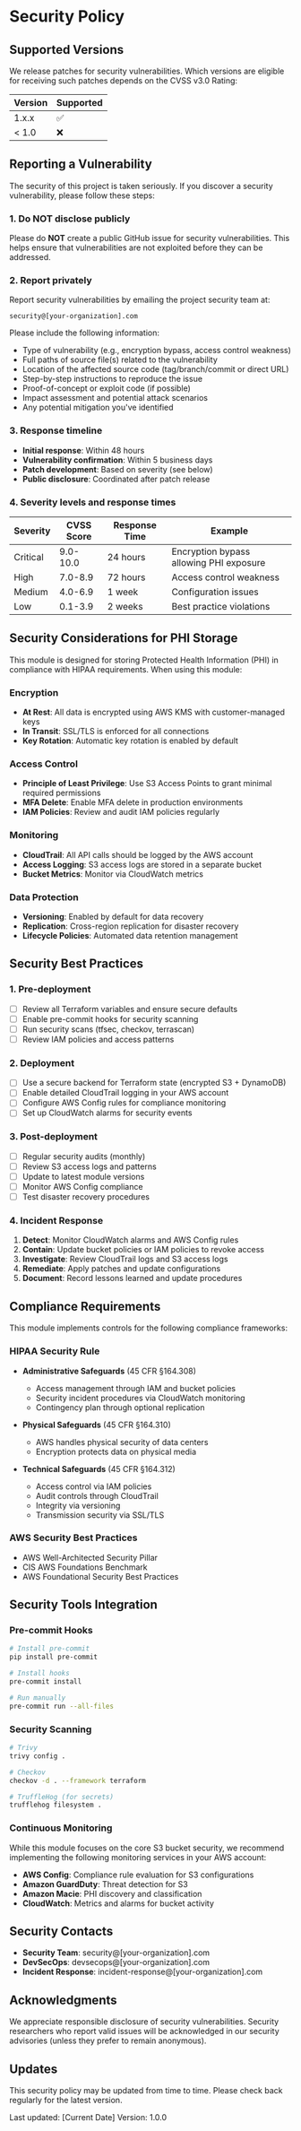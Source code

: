 # Security Policy

## Supported Versions

We release patches for security vulnerabilities. Which versions are eligible for receiving such patches depends on the CVSS v3.0 Rating:

| Version | Supported          |
| ------- | ------------------ |
| 1.x.x   | :white_check_mark: |
| < 1.0   | :x:                |

## Reporting a Vulnerability

The security of this project is taken seriously. If you discover a security vulnerability, please follow these steps:

### 1. Do NOT disclose publicly

Please do **NOT** create a public GitHub issue for security vulnerabilities. This helps ensure that vulnerabilities are not exploited before they can be addressed.

### 2. Report privately

Report security vulnerabilities by emailing the project security team at:

```
security@[your-organization].com
```

Please include the following information:

- Type of vulnerability (e.g., encryption bypass, access control weakness)
- Full paths of source file(s) related to the vulnerability
- Location of the affected source code (tag/branch/commit or direct URL)
- Step-by-step instructions to reproduce the issue
- Proof-of-concept or exploit code (if possible)
- Impact assessment and potential attack scenarios
- Any potential mitigation you've identified

### 3. Response timeline

- **Initial response**: Within 48 hours
- **Vulnerability confirmation**: Within 5 business days
- **Patch development**: Based on severity (see below)
- **Public disclosure**: Coordinated after patch release

### 4. Severity levels and response times

| Severity | CVSS Score | Response Time | Example |
|----------|------------|---------------|---------|
| Critical | 9.0-10.0 | 24 hours | Encryption bypass allowing PHI exposure |
| High | 7.0-8.9 | 72 hours | Access control weakness |
| Medium | 4.0-6.9 | 1 week | Configuration issues |
| Low | 0.1-3.9 | 2 weeks | Best practice violations |

## Security Considerations for PHI Storage

This module is designed for storing Protected Health Information (PHI) in compliance with HIPAA requirements. When using this module:

### Encryption

- **At Rest**: All data is encrypted using AWS KMS with customer-managed keys
- **In Transit**: SSL/TLS is enforced for all connections
- **Key Rotation**: Automatic key rotation is enabled by default

### Access Control

- **Principle of Least Privilege**: Use S3 Access Points to grant minimal required permissions
- **MFA Delete**: Enable MFA delete in production environments
- **IAM Policies**: Review and audit IAM policies regularly

### Monitoring

- **CloudTrail**: All API calls should be logged by the AWS account
- **Access Logging**: S3 access logs are stored in a separate bucket
- **Bucket Metrics**: Monitor via CloudWatch metrics

### Data Protection

- **Versioning**: Enabled by default for data recovery
- **Replication**: Cross-region replication for disaster recovery
- **Lifecycle Policies**: Automated data retention management

## Security Best Practices

### 1. Pre-deployment

- [ ] Review all Terraform variables and ensure secure defaults
- [ ] Enable pre-commit hooks for security scanning
- [ ] Run security scans (tfsec, checkov, terrascan)
- [ ] Review IAM policies and access patterns

### 2. Deployment

- [ ] Use a secure backend for Terraform state (encrypted S3 + DynamoDB)
- [ ] Enable detailed CloudTrail logging in your AWS account
- [ ] Configure AWS Config rules for compliance monitoring
- [ ] Set up CloudWatch alarms for security events

### 3. Post-deployment

- [ ] Regular security audits (monthly)
- [ ] Review S3 access logs and patterns
- [ ] Update to latest module versions
- [ ] Monitor AWS Config compliance
- [ ] Test disaster recovery procedures

### 4. Incident Response

1. **Detect**: Monitor CloudWatch alarms and AWS Config rules
2. **Contain**: Update bucket policies or IAM policies to revoke access
3. **Investigate**: Review CloudTrail logs and S3 access logs
4. **Remediate**: Apply patches and update configurations
5. **Document**: Record lessons learned and update procedures

## Compliance Requirements

This module implements controls for the following compliance frameworks:

### HIPAA Security Rule

- **Administrative Safeguards** (45 CFR §164.308)
  - Access management through IAM and bucket policies
  - Security incident procedures via CloudWatch monitoring
  - Contingency plan through optional replication

- **Physical Safeguards** (45 CFR §164.310)
  - AWS handles physical security of data centers
  - Encryption protects data on physical media

- **Technical Safeguards** (45 CFR §164.312)
  - Access control via IAM policies
  - Audit controls through CloudTrail
  - Integrity via versioning
  - Transmission security via SSL/TLS

### AWS Security Best Practices

- AWS Well-Architected Security Pillar
- CIS AWS Foundations Benchmark
- AWS Foundational Security Best Practices

## Security Tools Integration

### Pre-commit Hooks

```bash
# Install pre-commit
pip install pre-commit

# Install hooks
pre-commit install

# Run manually
pre-commit run --all-files
```

### Security Scanning

```bash
# Trivy
trivy config .

# Checkov
checkov -d . --framework terraform

# TruffleHog (for secrets)
trufflehog filesystem .
```

### Continuous Monitoring

While this module focuses on the core S3 bucket security, we recommend implementing the following monitoring services in your AWS account:

- **AWS Config**: Compliance rule evaluation for S3 configurations
- **Amazon GuardDuty**: Threat detection for S3
- **Amazon Macie**: PHI discovery and classification
- **CloudWatch**: Metrics and alarms for bucket activity

## Security Contacts

- **Security Team**: security@[your-organization].com
- **DevSecOps**: devsecops@[your-organization].com
- **Incident Response**: incident-response@[your-organization].com

## Acknowledgments

We appreciate responsible disclosure of security vulnerabilities. Security researchers who report valid issues will be acknowledged in our security advisories (unless they prefer to remain anonymous).

## Updates

This security policy may be updated from time to time. Please check back regularly for the latest version.

Last updated: [Current Date]
Version: 1.0.0
